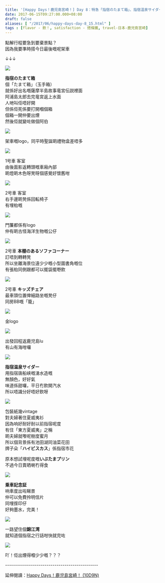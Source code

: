 ```yaml
---
title: '[Happy Days！鹿児島宮崎！] Day 8：特急「指宿のたまて箱」、指宿温泉サイダー '
date: 2017-06-15T09:27:00.000+08:00
draft: false
aliases: [ "/2017/06/happy-days-day-8_15.html" ]
tags : [flavor - 飲！, satisfaction - 搭條鐵, travel-日本-鹿兒島宮崎]
---
```


點解行程要急到要棄景點？  
因為我要準時搭今日最後嘅呢架車  

↓↓↓

![](/images/kojkmi8d.jpg)

**指宿のたまて箱**  
個「たまて箱」（玉手箱）  
就係好出名嘅薩摩半島故事竜宮伝説裡面  
阿浦島太郎去完竜宮返上水面  
人哋叫佢唔好開  
但係佢死係要打開嗰個箱  
個箱一開仲要出煙  
然後佢就變咗做個阿伯  

![](/images/kojkmi8d1.jpg)

架車嘅logo，同平時聖誕啲禮物盒差唔多  

![](/images/kojkmi8d2.jpg)

1号車 客室  
由後面影返轉頭嘅車廂內部  
啲燈啲木色呀凳呀個感覺好懷舊咁  

![](/images/kojkmi8d3.jpg)

2号車 客室  
右手邊啲凳係回転椅子  
有埋枱嘅  

![](/images/kojkmi8d4.jpg)

門簾都係有logo  
仲有啲古怪海洋生物嘅公仔  

![](/images/kojkmi8d5.jpg)

2号車 **本棚のあるソファコーナー**  
訂唔到轉轉凳  
所以坐離海景位遠少少嘅小型圖書角嘅位  
有張枱同側跟都可以擺袋擺嘢飲  

![](/images/kojkmi8d6.jpg)

2号車 **キッズチェア**  
最車頭位置俾細路坐嘅凳仔  
同房BB嘅「籠」  

![](/images/kojkmi8d7.jpg)

金logo  

![](/images/kojkmi8d8.jpg)

出發回程返鹿児島lu  
有山有海咁囉  

![](/images/kojkmi8d9.jpg)

**指宿温泉サイダー**  
用指宿唐船峡嘅湧水造嘅  
無顏色，好好氣  
味道係甜囉，平日冇飲開汽水  
所以唔識分好唔好飲呀  

![](/images/kojkmi8d10.jpg)

包裝紙幾vintage  
對夫婦著住夏威夷衫  
因為响好耐好耐以前指宿呢度  
有住「東方夏威夷」之稱  
啲夫婦就嚟呢樹度蜜月  
所以個背景係有池田湖同油菜花田  
牌子朵「**ハイビスカス**」係指宿市花  
  
原本想試埋呢度嘅**いぶたまプリン**  
不過今日賣晒喇冇得食  

![](/images/kojkmi8d11.jpg)

**乗車記念証**  
响車度出咗睇景  
仲可以免費拎明信片  
同埋揼印仔  
好夠墨水，完美！  

![](/images/kojkmi8d12.jpg)

一路望住個**錦江湾**  
就知道個指宿之行話咁快就完咗  

![](/images/kojkmi8d13.jpg)

吖！佢出煙得嗰少少嘅？？？  
  
\-----------------------------------------------  
  
延伸閱讀：[Happy Days！鹿児島宮崎！ (10D9N)](https://hidie.net/kojkmi10d9n/)
